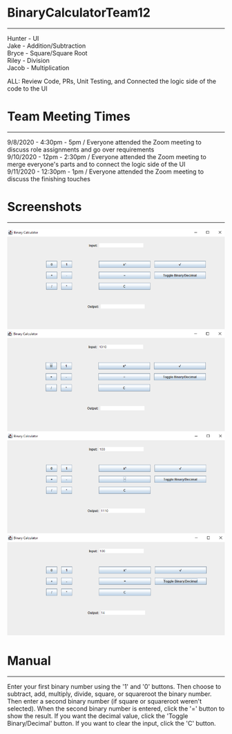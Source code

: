 # BinaryCalculatorTeam12
---------------------------

Hunter - UI  
Jake - Addition/Subtraction  
Bryce - Square/Square Root  
Riley - Division  
Jacob - Multiplication  

ALL: Review Code, PRs, Unit Testing, and Connected the logic side of the code to the UI  

# Team Meeting Times 
---------------------------
9/8/2020 - 4:30pm - 5pm / Everyone attended the Zoom meeting to discuss role assignments and go over requirements  
9/10/2020 - 12pm - 2:30pm / Everyone attended the Zoom meeting to merge everyone's parts and to connect the logic side of the UI  
9/11/2020 - 12:30pm - 1pm / Everyone attended the Zoom meeting to discuss the finishing touches  

# Screenshots
---------------------------
![screenshot](/images/screenshot.png)
![screenshot2](/images/screenshot2.png)
![screenshot3](/images/screenshot3.png)
![screenshot4](/images/screenshot4.png)

# Manual
---------------------------
Enter your first binary number using the '1' and '0' buttons. Then choose to subtract, add, multiply, divide, square, or squareroot the binary number. Then enter a second binary number (if square or squareroot weren't selected). When the second binary number is entered, click the '=' button to show the result. If you want the decimal value, click the 'Toggle Binary/Decimal' button. If you want to clear the input, click the 'C' button.
